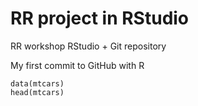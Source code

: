 # RR project in RStudio
RR workshop RStudio + Git repository

My first commit to GitHub with R

```{r, echo=TRUE}
data(mtcars)
head(mtcars)
```
